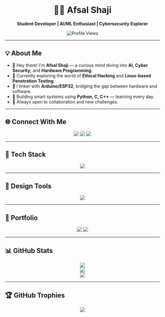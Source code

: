 <div align="center">

# 🙋‍♂️ Afsal Shaji

**Student Developer | AI/ML Enthusiast | Cybersecurity Explorer**

![Profile Views](https://komarev.com/ghpvc/?username=afsaldigitalart\&style=flat-square\&color=blue)

</div>

---

## 💡 About Me

* 👋 Hey there! I'm **Afsal Shaji** — a curious mind diving into **AI, Cyber Security**, and **Hardware Programming**.
* 🔐 Currently exploring the world of **Ethical Hacking** and **Linux-based Penetration Testing**.
* 🤖 I tinker with **Arduino/ESP32**, bridging the gap between hardware and software.
* 🧠 Building smart systems using **Python, C, C++** — learning every day.
* 🌱 Always open to collaboration and new challenges.

---

## 🌐 Connect With Me

<p align="center">
  <a href="mailto:businesswithafsal@gmail.com"><img src="https://skillicons.dev/icons?i=gmail"></a>
  <a href="https://instagram.com/afsaldigitalart"><img src="https://skillicons.dev/icons?i=instagram"></a>
  <a href="https://linkedin.com/in/afsal-shaji"><img src="https://skillicons.dev/icons?i=linkedin"></a>
</p>

---

## 🧰 Tech Stack

<p align="center">
  <a href="https://skillicons.dev"><img src="https://skillicons.dev/icons?i=python,c,cpp,arduino,linux" /></a>
</p>

---

## 🎨 Design Tools

<p align="center">
  <a href="https://skillicons.dev"><img src="https://skillicons.dev/icons?i=photoshop,illustrator,figma" /></a>
</p>

---

## 📌 Portfolio

<p align="center">
  <a href="https://pinterest.com/AfsalDigitalArt"><img src="https://img.shields.io/badge/Pinterest-E60023?style=for-the-badge&logo=pinterest&logoColor=white" /></a>
  <a href="https://www.behance.net/AfsalDigitalArt"><img src="https://img.shields.io/badge/Behance-0054F7?style=for-the-badge&logo=behance&logoColor=white" /></a>
</p>

---

## 📊 GitHub Stats

<p align="center">
  <img src="https://github-readme-stats.vercel.app/api?username=afsaldigitalart&theme=transparent&hide_border=false&include_all_commits=true&count_private=true" />
  <br>
  <img src="https://github-readme-streak-stats.herokuapp.com/?user=afsaldigitalart&theme=transparent&hide_border=false" />
  <br>
  <img src="https://github-readme-stats.vercel.app/api/top-langs/?username=afsaldigitalart&theme=transparent&hide_border=false&layout=compact" />
</p>

---

## 🏆 GitHub Trophies

<p align="center">
  <img src="https://github-profile-trophy.vercel.app/?username=afsaldigitalart&theme=transparent&no-frame=false&no-bg=true&margin-w=4" />
</p>
